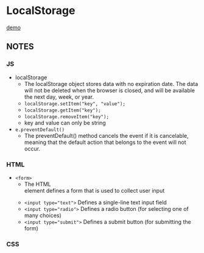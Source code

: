 # LocalStorage
[demo](https://zzkzzzz.github.io/JavaScript30-Challenge/15%20-%20LocalStorage/index.html)

## NOTES
### JS
  - localStorage
    -  The localStorage object stores data with no expiration date. The data will not be deleted when the browser is closed, and will be available the next day, week, or year.
    - `localStorage.setItem("key", "value");`
    - `localStorage.getItem("key");`
    - `localStorage.removeItem("key");`
    -  key and value can only be string 
  - `e.preventDefault()`
    - The preventDefault() method cancels the event if it is cancelable, meaning that the default action that belongs to the event will not occur.
### HTML
  - `<form>`
    - The HTML <form> element defines a form that is used to collect user input
    - `<input type="text">`	Defines a single-line text input field
    - `<input type="radio">`	Defines a radio button (for selecting one of many choices)
    - `<input type="submit">`	Defines a submit button (for submitting the form)
    
### CSS
